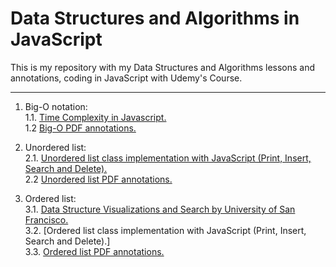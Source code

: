 # Data Structures and Algorithms in JavaScript
This is my repository with my Data Structures and Algorithms lessons and annotations, coding in JavaScript with Udemy's Course.

---
1. Big-O notation:  
   1.1. [Time Complexity in Javascript.](https://medium.com/analytics-vidhya/big-o-notation-time-complexity-in-javascript-f97f356de2c4)    
   1.2 [Big-O PDF annotations.](Big-O-annotation.pdf)
   
2. Unordered list:   
   2.1. [Unordered list class implementation with JavaScript (Print, Insert, Search and Delete).](classe-impressao.js)  
   2.2 [Unordered list PDF annotations.](vetoresnaoordenados.pdf)
 
3. Ordered list:     
   3.1. [Data Structure Visualizations and Search by University of San Francisco.](https://www.cs.usfca.edu/~galles/visualization/Algorithms.html)    
   3.2. [Ordered list class implementation with JavaScript (Print, Insert, Search and Delete).]       
   3.3. [Ordered list PDF annotations.](VetoresOrdenados.pdf)
